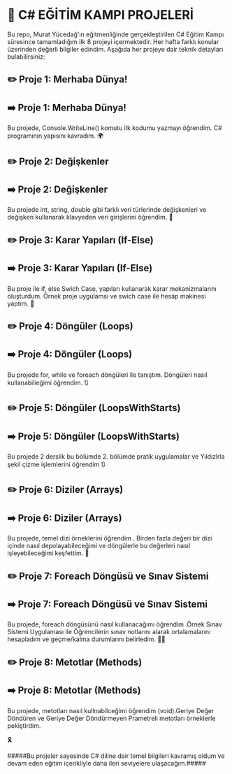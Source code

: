 # 💯 C# EĞİTİM KAMPI PROJELERİ

Bu repo, Murat Yücedağ'ın eğitmenliğinde gerçekleştirilen C# Eğitim Kampı süresince tamamladığım ilk 8 projeyi içermektedir. Her hafta farklı konular üzerinden değerli bilgiler edindim. Aşağıda her projeye dair teknik detayları bulabilirsiniz:

## ✏️ Proje 1: Merhaba Dünya!
## ➡️ Proje 1: Merhaba Dünya!
Bu projede,  Console.WriteLine() komutu ilk kodumu yazmayı öğrendim.  C# programının yapısını kavradım. 🌍

## ✏️ Proje 2: Değişkenler
## ➡️ Proje 2: Değişkenler
Bu projede int, string, double gibi farklı veri türlerinde değişkenleri ve değişken kullanarak  klavyeden veri girişlerini öğrendim. 🔢


## ✏️ Proje 3: Karar Yapıları (If-Else)
## ➡️ Proje 3: Karar Yapıları (If-Else)
Bu proje ile if, else Swich Case, yapıları kullanarak karar mekanizmalarını oluşturdum. Örnek proje uygulamsı ve swich case ile hesap makinesi yaptım. 👏


## ✏️ Proje 4: Döngüler (Loops)
## ➡️ Proje 4: Döngüler (Loops)
Bu projede for, while ve foreach döngüleri ile tanıştım. Döngüleri nasıl kullanabilieğimi öğrendim.  🔃



## ✏️ Proje 5: Döngüler (LoopsWithStarts)
## ➡️ Proje 5: Döngüler (LoopsWithStarts)
Bu projede  2 derslik bu bölümde 2. bölümde pratik uygulamalar ve Yıldızlrla şekil çizme işlemlerini öğrendim 🔃



## ✏️ Proje 6: Diziler (Arrays)
## ➡️ Proje 6: Diziler (Arrays)
Bu projede, temel dizi örneklerini öğrendim . Birden fazla değeri bir dizi içinde nasıl depolayabileceğimi ve döngülerle bu değerleri nasıl işleyebileceğimi keşfettim. 🧩


## ✏️ Proje 7: Foreach Döngüsü ve Sınav Sistemi
## ➡️ Proje 7: Foreach Döngüsü ve Sınav Sistemi
Bu projede, foreach döngüsünü nasıl kullanacağımı öğrendim .Örnek Sınav Sistemi Uygulaması ile Öğrencilerin sınav notlarını alarak ortalamalarını hesapladım ve geçme/kalma durumlarını belirledim. 🧑‍🏭

## ✏️ Proje 8: Metotlar (Methods)
## ➡️ Proje 8: Metotlar (Methods)
Bu projede, metotları nasıl kullnabilceğimi öğrendim (void).Geriye Değer Döndüren ve Geriye Değer Döndürmeyen Prametreli metotları örneklerle pekiştirdim.
 
 🎗️




#####Bu projeler sayesinde C# diline dair temel bilgileri kavramış oldum ve devam eden eğitim içerikliyle daha ileri seviyelere ulaşacağım.#####
